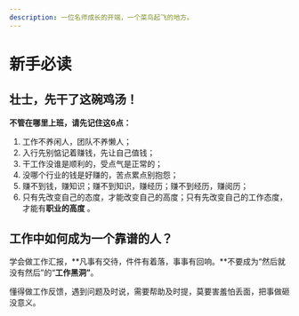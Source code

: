 ```yaml
---
description: 一位名师成长的开端，一个菜鸟起飞的地方。
---
```


# 新手必读

## 壮士，先干了这碗鸡汤！

**不管在哪里上班，请先记住这6点：**

1. 工作不养闲人，团队不养懒人；
2. 入行先别惦记着赚钱，先让自己值钱；
3. 干工作没谁是顺利的，受点气是正常的；
4. 没哪个行业的钱是好赚的，苦点累点别抱怨；
5. 赚不到钱，赚知识；赚不到知识，赚经历；赚不到经历，赚阅历；
6. 只有先改变自己的态度，才能改变自己的高度；只有先改变自己的工作态度，才能有**职业的高度** 。

## 工作中如何成为一个靠谱的人？

学会做工作汇报，**凡事有交待，件件有着落，事事有回响。**不要成为“然后就没有然后”的“**工作黑洞”**。

懂得做工作反馈，遇到问题及时说，需要帮助及时提，莫要害羞怕丢面，把事做砸没意义。



